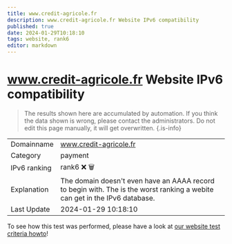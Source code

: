 ```yaml
---
title: www.credit-agricole.fr
description: www.credit-agricole.fr Website IPv6 compatibility
published: true
date: 2024-01-29T10:18:10
tags: website, rank6
editor: markdown
---
```


# www.credit-agricole.fr Website IPv6 compatibility

> The results shown here are accumulated by automation. If you think the data shown is wrong, please contact the administrators. 
> Do not edit this page manually, it will get overwritten.
{.is-info}


|   |   |
| - | - |
| Domainname | www.credit-agricole.fr
| Category | payment |
| IPv6 ranking | rank6 :x: :wastebasket: |
| Explanation | The domain doesn't even have an AAAA record to begin with. The is the worst ranking a webite can get in the IPv6 database. |
| Last Update | 2024-01-29 10:18:10 |

To see how this test was performed, please have a look at [our website test criteria howto](/howto/testcriteria/website)!

